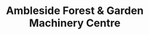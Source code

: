 ---
title: "Ambleside Forest & Garden Machinery Centre"
url: /ambleside/ambleside-forest-und-garden-machinery-centre/
shop: Garten-Center
---
